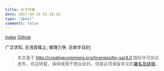 ```yaml
---
title: 关于作者
date: 2017-04-16 01:10:14
type: "about"
comments: false
---
```


[Index](http://sin5th.com)
[Github](http://github.com/sin5th)


广泛求知, 忌浅尝辄止;
据理力争, 忌故步自封;

> 本文基于 <http://creativecommons.org/licenses/by-sa/4.0> 国际许可协议发布，欢迎转载，演绎或用于商业目的，但是必须保留本文的[署名及链接](http://sin5th.com)。
